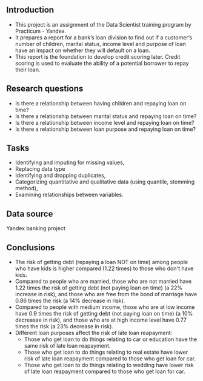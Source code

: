 ## Introduction
- This project is an assignment of the Data Scientist training program by Practicum - Yandex. 
- It prepares a report for a bank’s loan division to find out if a customer’s number of children, marital status, income level and purpose of loan have an impact on whether they will default on a loan. 
- This report is the foundation to develop credit scoring later. Credit scoring is used to evaluate the ability of a potential borrower to repay their loan.

## Research questions
- Is there a relationship between having children and repaying loan on time?
- Is there a relationship between marital status and repaying loan on time?
- Is there a relationship between income level and repaying loan on time?
- Is there a relationship between loan purpose and repaying loan on time?

## Tasks 
- Identifying and imputing for missing values, 
- Replacing data type
- Identifying and dropping duplicates, 
- Categorizing quantitative and qualitative data (using quantile, stemming method), 
- Examining relationships between variables.

## Data source
Yandex banking project

## Conclusions
- The risk of getting debt (repaying a loan NOT on time) among people who have kids is higher compared (1.22 times) to those who don't have kids.
- Compared to people who are married, those who are not married have 1.22 times the risk of getting debt (not paying loan on time) (a 22% increase in risk), and those who are free from the bond of marriage have 0.86 times the risk (a 14% decrease in risk).
- Compared to people with medium income, those who are at low income have 0.9 times the risk of getting debt (not paying loan on time) (a 10% decreasae in risk), and those who are at high income level have 0.77 times the risk (a 23% decrease in risk).
- Different loan purposes affect the risk of late loan reapayment:
  - Those who get loan to do things relating to car or education have the same risk of late loan reapayment.
  - Those who get loan to do things relating to real estate have lower risk of late loan reapayment compared to those who get loan for car.
  - Those who get loan to do things relating to wedding have lower risk of late loan reapayment compared to those who get loan for car.
